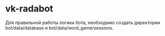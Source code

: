 # vk-radabot

Для правильной работы логики бота, необходимо создать директории bot/data/database и bot/data/word_game/sessions.